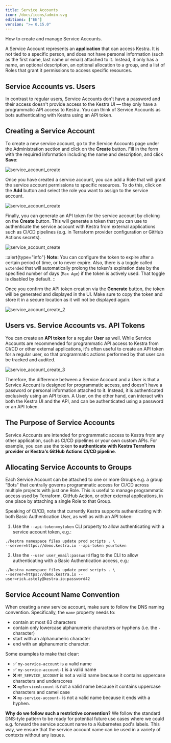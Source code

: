```yaml
---
title: Service Accounts
icon: /docs/icons/admin.svg
editions: ["EE"]
version: ">= 0.15.0"
---
```


How to create and manage Service Accounts.


A Service Account represents an **application** that can access Kestra. It is not tied to a specific person, and does not have personal information (such as the first name, last name or email) attached to it. Instead, it only has a name, an optional description, an optional allocation to a group, and a list of Roles that grant it permissions to access specific resources.

## Service Accounts vs. Users

In contrast to regular users, Service Accounts don't have a password and their access doesn't provide access to the Kestra UI — they only have a programmatic API access to Kestra. You can think of Service Accounts as bots authenticating with Kestra using an API token.

## Creating a Service Account

To create a new service account, go to the Service Accounts page under the Administration section and click on the **Create** button. Fill in the form with the required information including the name and description, and click **Save**:

![service_account_create](/docs/user-interface-guide/service_account_create.png)

Once you have created a service account, you can add a Role that will grant the service account permissions to specific resources. To do this, click on the **Add** button and select the role you want to assign to the service account.

![service_account_create](/docs/user-interface-guide/service_account_create.png)

Finally, you can generate an API token for the service account by clicking on the **Create** button. This will generate a token that you can use to authenticate the service account with Kestra from external applications such as CI/CD pipelines (e.g. in Terraform provider configuration or GitHub Actions secrets).

![service_account_create](/docs/user-interface-guide/service_account_create.png)

::alert{type="info"}
**Note:** You can configure the token to expire after a certain period of time, or to never expire. Also, there is a toggle called `Extended` that will automatically prolong the token's expiration date by the specified number of days (`Max Age`) if the token is actively used. That toggle is disabled by default.
::

Once you confirm the API token creation via the **Generate** button, the token will be generated and displayed in the UI. Make sure to copy the token and store it in a secure location as it will not be displayed again.

![service_account_create_2](/docs/user-interface-guide/service_account_create_2.png)

## Users vs. Service Accounts vs. API Tokens

You can create an **API token** for a regular **User** as well. While Service Accounts are recommended for programmatic API access to Kestra from CI/CD or other external applications, it's often useful to create an API token for a regular user, so that programmatic actions performed by that user can be tracked and audited.

![service_account_create_3](/docs/user-interface-guide/service_account_create_3.png)

Therefore, the difference between a Service Account and a User is that a Service Account is designed for programmatic access, and doesn't have a password or personal information attached to it. Instead, it is authenticated exclusively using an API token. A User, on the other hand, can interact with both the Kestra UI and the API, and can be authenticated using a password or an API token.

## The Purpose of Service Accounts

Service Accounts are intended for programmatic access to Kestra from any other application, such as CI/CD pipelines or your own custom APIs. For example, you can use the token **to authenticate with Kestra Terraform provider or Kestra's GitHub Actions CI/CD pipeline**.

## Allocating Service Accounts to Groups

Each Service Account can be attached to one or more Groups e.g. a group “Bots” that centrally governs programmatic access for CI/CD across multiple projects with just one Role. This is useful to manage programmatic access used by Terraform, GitHub Action, or other external applications, in one place by attaching a single Role to that Group.

Speaking of CI/CD, note that currently Kestra supports authenticating with both Basic Authentication User, as well as with an API token:

1. Use the `--api-token=mytoken` CLI property to allow authenticating with a service account token, e.g.:

```
./kestra namespace files update prod scripts . \
--server=https://demo.kestra.io --api-token yourtoken
```

2. Use the `--user user_email:password` flag to the CLI to allow authenticating with a Basic Authentication access, e.g.:

```
./kestra namespace files update prod scripts . \
--server=https://demo.kestra.io --user=rick.astely@kestra.io:password42
```

## Service Account Name Convention

When creating a new service account, make sure to follow the DNS naming convention. Specifically, the `name` property needs to:
- contain at most 63 characters
- contain only lowercase alphanumeric characters or hyphens (i.e. the `-` character)
- start with an alphanumeric character
- end with an alphanumeric character.

Some examples to make that clear:
- ✅ `my-service-account` is a valid name
- ✅ `my-service-account-1` is a valid name
- ❌ `MY_SERVICE_ACCOUNT` is not a valid name because it contains uppercase characters and underscores
- ❌ `myServiceAccount` is not a valid name because it contains uppercase characters and camel case
- ❌ `my-service-account-` is not a valid name because it ends with a hyphen.

**Why do we follow such a restrictive convention?** We follow the standard DNS-tyle pattern to be ready for potential future use cases where we could e.g. forward the service account name to a Kubernetes pod's labels. This way, we ensure that the service account name can be used in a variety of contexts without any issues.
